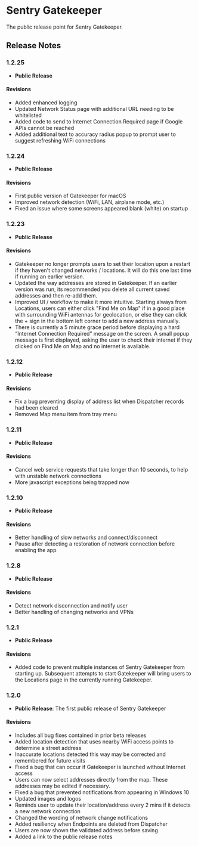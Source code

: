 # Sentry Gatekeeper
The public release point for Sentry Gatekeeper.

## Release Notes

### 1.2.25
- **Public Release**

#### Revisions

- Added enhanced logging
- Updated Network Status page with additional URL needing to be whitelisted
- Added code to send to Internet Connection Required page if Google APIs cannot be reached
- Added additional text to accuracy radius popup to prompt user to suggest refreshing WiFi connections

### 1.2.24
- **Public Release**

#### Revisions

- First public version of Gatekeeper for macOS
- Improved network detection (WiFi, LAN, airplane mode, etc.)
- Fixed an issue where some screens appeared blank (white) on startup

### 1.2.23
- **Public Release**

#### Revisions

- Gatekeeper no longer prompts users to set their location upon a restart if they haven't changed networks / locations.  It will do this one last time if running an earlier version.
- Updated the way addresses are stored in Gatekeeper.  If an earlier version was run, its recommended you delete all current saved addresses and then re-add them.
- Improved UI / workflow to make it more intuitive.  Starting always from Locations, users can either click "Find Me on Map" if in a good place with surrounding WiFi antennas for geolocation, or else they can click the + sign in the bottom left corner to add a new address manually.
- There is currently a 5 minute grace period before displaying a hard “Internet Connection Required” message on the screen.  A small popup message is first displayed, asking the user to check their internet if they clicked on Find Me on Map and no internet is available.

### 1.2.12
- **Public Release**

#### Revisions
- Fix a bug preventing display of address list when Dispatcher records had been cleared
- Removed Map menu item from tray menu


### 1.2.11
- **Public Release**

#### Revisions
- Cancel web service requests that take longer than 10 seconds, to help with unstable network connections
- More javascript exceptions being trapped now


### 1.2.10
- **Public Release**

#### Revisions
- Better handling of slow networks and connect/disconnect
- Pause after detecting a restoration of network connection before enabling the app


### 1.2.8
- **Public Release**

#### Revisions
- Detect network disconnection and notify user
- Better handling of changing networks and VPNs


### 1.2.1
- **Public Release**

#### Revisions
- Added code to prevent multiple instances of Sentry Gatekeeper from starting up.  Subsequent attempts to start Gatekeeper will bring users to the Locations page in the currently running Gatekeeper.


### 1.2.0
- **Public Release**: The first public release of Sentry Gatekeeper

#### Revisions
- Includes all bug fixes contained in prior beta releases
- Added location detection that uses nearby WiFi access points to determine a street address
- Inaccurate locations detected this way may be corrected and remembered for future visits
- Fixed a bug that can occur if Gatekeeper is launched without Internet access
- Users can now select addresses directly from the map. These addresses may be edited if necessary.
- Fixed a bug that prevented notifications from appearing in Windows 10
- Updated images and logos
- Reminds user to update their location/address every 2 mins if it detects a new network connection
- Changed the wording of network change notifications
- Added resiliency when Endpoints are deleted from Dispatcher
- Users are now shown the validated address before saving
- Added a link to the public release notes
